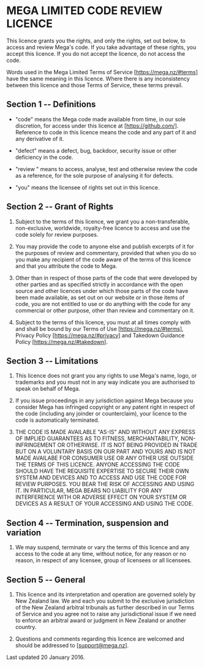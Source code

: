 # MEGA LIMITED CODE REVIEW LICENCE

This licence grants you the rights, and only the rights, set out below, to access and review Mega's code. If you take advantage of these
rights, you accept this licence. If you do not accept the licence, do not access the code.

Words used in the Mega Limited Terms of Service [https://mega.nz/#terms] have the same meaning in this licence. Where there is any
inconsistency between this licence and those Terms of Service, these terms prevail.

## Section 1 -- Definitions

- "code" means the Mega code made available from time, in our sole discretion, for access under this licence at [https://github.com/].
  Reference to code in this licence means the code and any part of it and any derivative of it.

- "defect" means a defect, bug, backdoor, security issue or other deficiency in the code.

- "review " means to access, analyse, test and otherwise review the code as a reference, for the sole purpose of analysing it for defects.

- "you" means the licensee of rights set out in this licence.

## Section 2 -- Grant of Rights

1. Subject to the terms of this licence, we grant you a non-transferable, non-exclusive, worldwide, royalty-free licence to access and use
   the code solely for review purposes.

2. You may provide the code to anyone else and publish excerpts of it for the purposes of review and commentary, provided that when you do
   so you make any recipient of the code aware of the terms of this licence and that you attribute the code to Mega.

3. Other than in respect of those parts of the code that were developed by other parties and as specified strictly in accordance with the
   open source and other licences under which those parts of the code have been made available, as set out on our website or in those items
   of code, you are not entitled to use or do anything with the code for any commercial or other purpose, other than review and commentary
   on it.

4. Subject to the terms of this licence, you must at all times comply with and shall be bound by our Terms of Use [https://mega.nz/#terms],
   Privacy Policy [https://mega.nz/#privacy] and Takedown Guidance Policy [https://mega.nz/#takedown].

## Section 3 -- Limitations

1. This licence does not grant you any rights to use Mega's name, logo, or trademarks and you must not in any way indicate you are
   authorised to speak on behalf of Mega.

2. If you issue proceedings in any jurisdiction against Mega because you consider Mega has infringed copyright or any patent right in
   respect of the code (including any joinder or counterclaim), your licence to the code is automatically terminated.

3. THE CODE IS MADE AVAILABLE "AS-IS" AND WITHOUT ANY EXPRESS OF IMPLIED GUARANTEES AS TO FITNESS, MERCHANTABILITY, NON-INFRINGEMENT OR
   OTHERWISE. IT IS NOT BEING PROVIDED IN TRADE BUT ON A VOLUNTARY BASIS ON OUR PART AND YOURS AND IS NOT MADE AVAILABE FOR CONSUMER USE OR
   ANY OTHER USE OUTSIDE THE TERMS OF THIS LICENCE. ANYONE ACCESSING THE CODE SHOULD HAVE THE REQUISITE EXPERTISE TO SECURE THEIR OWN SYSTEM
   AND DEVICES AND TO ACCESS AND USE THE CODE FOR REVIEW PURPOSES. YOU BEAR THE RISK OF ACCESSING AND USING IT. IN PARTICULAR, MEGA BEARS NO
   LIABILITY FOR ANY INTERFERENCE WITH OR ADVERSE EFFECT ON YOUR SYSTEM OR DEVICES AS A RESULT OF YOUR ACCESSING AND USING THE CODE.

## Section 4 -- Termination, suspension and variation

1. We may suspend, terminate or vary the terms of this licence and any access to the code at any time, without notice, for any reason or no
   reason, in respect of any licensee, group of licensees or all licensees.

## Section 5 -- General

1. This licence and its interpretation and operation are governed solely by New Zealand law. We and each you submit to the exclusive
   jurisdiction of the New Zealand arbitral tribunals as further described in our Terms of Service and you agree not to raise any
   jurisdictional issue if we need to enforce an arbitral award or judgment in New Zealand or another country.

2. Questions and comments regarding this licence are welcomed and should be addressed to [support@mega.nz].

Last updated 20 January 2016.
